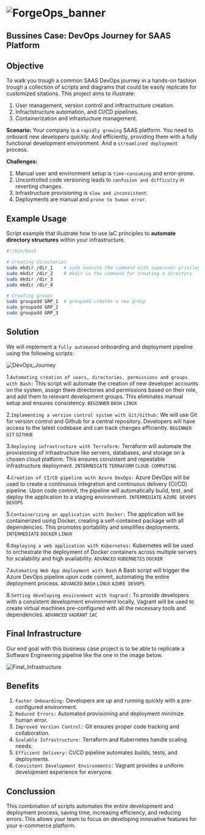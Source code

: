# ![ForgeOps_banner](https://github.com/AleMorales9011/FORGE-OPS/blob/e1870a2dca92ea8c035b0f30b284d4afb019a498/src/images/Forge-ops_banner-removebg-preview.png)

## Bussines Case: DevOps Journey for SAAS Platform

## Objective

To walk you trough a common SAAS DevOps journey in a hands-on fashion trough a collection of scripts and diagrams that could be easily replicate for customized sitations. This project aims to illustrate:

1. User management, version control and inftractructure creation.
2. Infractstructure automation, and CI/CD pipelines.
3. Containerization and infrastucture management.

**Scenario:** Your company is a `rapidly growing` SAAS platform. You need to onboard new developers quickly. And efficiently, providing them with a fully functional development environment. And a `streamlined deployment` process.

**Challenges:**

1. Manual user and environment setup is `time-consuming` and error-prone.
2. Uncontrolled code versioning leads to `confusion and difficulty` in reverting changes.
3. Infrastructure provisioning is `slow and inconsistent`.
4. Deployments are manual and `prone to human error`.

## Example Usage

Script example that illustrate how to use IaC principles to **automate directory structures** within your infrastructure.

```bash
#!/bin/bash

# Creating directories
sudo mkdir /dir_1    # sudo execute the command with superuser privileges
sudo mkdir /dir_2    # mkdir is the command for creating a directory
sudo mkdir /dir_3
sudo mkdir /dir_4

# Creating groups
sudo groupadd GRP_1  # groupadd creates a new group
sudo groupadd GRP_2
sudo groupadd GRP_3

```

## Solution

We will implement a `fully automated` onboarding and deployment pipeline using the following scripts:

![DevOps_Journey](https://github.com/AleMorales9011/FORGE-OPS/blob/278e5fd944f771b2e465d0d554f45bdccdcbbccf/010-IMAGES/ForgeOps_Journey.png)

1.`Automating creation of users, directories, permissions and groups with Bash:`
This script will automate the creation of new developer accounts on the system, assign them directories and permissions based on their role, and add them to relevant development groups. This eliminates manual setup and ensures consistency.
`BEGINNER` `BASH` `LINUX`

2.`Implementing a version control system with Git/Github:`
We will use Git for version control and Github for a central repository. Developers will have access to the latest codebase and can track changes efficiently.
`BEGINNER` `GIT` `GITHUB`

3.`Deploying infrastructure with Terraform:`
Terraform will automate the provisioning of infrastructure like servers, databases, and storage on a chosen cloud platform. This ensures consistent and repeatable infrastructure deployment.
`INTERMEDIATE` `TERRAFORM` `CLOUD COMPUTING`

4.`Creation of CI/CD pipeline with Azure DevOps:`
Azure DevOps will be used to create a continuous integration and continuous delivery (CI/CD) pipeline. Upon code commit, the pipeline will automatically build, test, and deploy the application to a staging environment.
`INTERMEDIATE` `AZURE DEVOPS` `DEVOPS`

5.`Containerizing an application with Docker:`
The application will be containerized using Docker, creating a self-contained package with all dependencies. This promotes portability and simplifies deployments.
`INTERMEDIATE` `DOCKER` `LINUX`

6.`Deploying a web application with Kubernetes:`
Kubernetes will be used to orchestrate the deployment of Docker containers across multiple servers for scalability and high availability.
`ADVANCED` `KUBERNETES` `DOCKER`

7.`Automating Web App deployment with Bash`
A Bash script will trigger the Azure DevOps pipeline upon code commit, automating the entire deployment process.
`ADVANCED` `BASH` `LINUX` `AZURE DEVOPS`

8.`Setting developing environment with Vagrant:`
To provide developers with a consistent development environment locally, Vagrant will be used to create virtual machines pre-configured with all the necessary tools and dependencies.
`ADVANCED` `VAGRANT` `IAC`

## Final Infrastructure

Our end goal with this business case project is to be able to replicate a Software Engineering pipeline like the one in the image below.

![Final_Infrastructure](https://github.com/AleMorales9011/FORGE-OPS/blob/main/010-IMAGES/ForgeOps_final_infrastructure.png)

## Benefits

1. `Faster Onboarding:` Developers are up and running quickly with a pre-configured environment.
2. `Reduced Errors:` Automated provisioning and deployment minimize human error.
3. `Improved Version Control:` Git ensures proper code tracking and collaboration.
4. `Scalable Infrastructure:` Terraform and Kubernetes handle scaling needs.
5. `Efficient Delivery:` CI/CD pipeline automates builds, tests, and deployments.
6. `Consistent Development Environments:` Vagrant provides a uniform development experience for everyone.

## Conclussion

This combination of scripts automates the entire development and deployment process, saving time, increasing efficiency, and reducing errors. This allows your team to focus on developing innovative features for your e-commerce platform.
